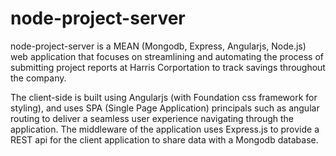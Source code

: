 # node-project-server
node-project-server is a MEAN (Mongodb, Express, Angularjs, Node.js) web application that focuses on streamlining and automating the process of submitting project reports at Harris Corportation to track savings throughout the company.

The client-side is built using Angularjs (with Foundation css framework for styling), and uses SPA (Single Page Application) principals such as angular routing to deliver a seamless user experience navigating through the application. 
The middleware of the application uses Express.js to provide a REST api for the client application to share data with a Mongodb database.
